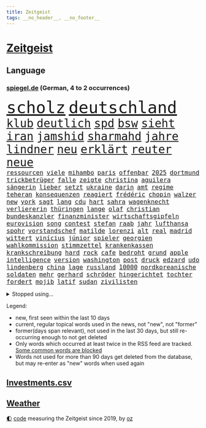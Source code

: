 ```yaml
---
title: Zeitgeist
tags: __no_header__, __no_footer__
---
```


# [Zeitgeist](https://oliz.io/zeitgeist/)

## Language

<h3><a href="https://www.spiegel.de" target="_blank">spiegel.de</a> (German, 4 to 2 occurrences)</h3>
<p style="font-family:monospace">
<span style="font-size:32pt"><a href="news_links.html#scholz" class="current">scholz</a></span>
<span style="font-size:32pt"><a href="news_links.html#deutschland" class="current">deutschland</a></span>
<br>
<span style="font-size:22pt"><a href="news_links.html#klub" class="current">klub</a></span>
<span style="font-size:22pt"><a href="news_links.html#deutlich" class="current">deutlich</a></span>
<span style="font-size:22pt"><a href="news_links.html#spd" class="current">spd</a></span>
<span style="font-size:22pt"><a href="news_links.html#bsw" class="current">bsw</a></span>
<span style="font-size:22pt"><a href="news_links.html#sieht" class="current">sieht</a></span>
<span style="font-size:22pt"><a href="news_links.html#iran" class="current">iran</a></span>
<span style="font-size:22pt"><a href="news_links.html#jamshid" class="new">jamshid</a></span>
<span style="font-size:22pt"><a href="news_links.html#sharmahd" class="new">sharmahd</a></span>
<span style="font-size:22pt"><a href="news_links.html#jahre" class="current">jahre</a></span>
<span style="font-size:22pt"><a href="news_links.html#lindner" class="current">lindner</a></span>
<span style="font-size:22pt"><a href="news_links.html#neu" class="current">neu</a></span>
<span style="font-size:22pt"><a href="news_links.html#erklärt" class="current">erklärt</a></span>
<span style="font-size:22pt"><a href="news_links.html#reuter" class="current">reuter</a></span>
<span style="font-size:22pt"><a href="news_links.html#neue" class="current">neue</a></span>
<br>
<span style="font-size:12pt"><a href="news_links.html#ressourcen" class="current">ressourcen</a></span>
<span style="font-size:12pt"><a href="news_links.html#viele" class="current">viele</a></span>
<span style="font-size:12pt"><a href="news_links.html#mihambo" class="current">mihambo</a></span>
<span style="font-size:12pt"><a href="news_links.html#paris" class="current">paris</a></span>
<span style="font-size:12pt"><a href="news_links.html#offenbar" class="current">offenbar</a></span>
<span style="font-size:12pt"><a href="news_links.html#2025" class="current">2025</a></span>
<span style="font-size:12pt"><a href="news_links.html#dortmund" class="current">dortmund</a></span>
<span style="font-size:12pt"><a href="news_links.html#trickbetrüger" class="new">trickbetrüger</a></span>
<span style="font-size:12pt"><a href="news_links.html#falle" class="current">falle</a></span>
<span style="font-size:12pt"><a href="news_links.html#zeigte" class="current">zeigte</a></span>
<span style="font-size:12pt"><a href="news_links.html#christina" class="current">christina</a></span>
<span style="font-size:12pt"><a href="news_links.html#aguilera" class="new">aguilera</a></span>
<span style="font-size:12pt"><a href="news_links.html#sängerin" class="current">sängerin</a></span>
<span style="font-size:12pt"><a href="news_links.html#lieber" class="current">lieber</a></span>
<span style="font-size:12pt"><a href="news_links.html#setzt" class="current">setzt</a></span>
<span style="font-size:12pt"><a href="news_links.html#ukraine" class="current">ukraine</a></span>
<span style="font-size:12pt"><a href="news_links.html#darin" class="current">darin</a></span>
<span style="font-size:12pt"><a href="news_links.html#amt" class="current">amt</a></span>
<span style="font-size:12pt"><a href="news_links.html#regime" class="current">regime</a></span>
<span style="font-size:12pt"><a href="news_links.html#teheran" class="current">teheran</a></span>
<span style="font-size:12pt"><a href="news_links.html#konsequenzen" class="current">konsequenzen</a></span>
<span style="font-size:12pt"><a href="news_links.html#reagiert" class="current">reagiert</a></span>
<span style="font-size:12pt"><a href="news_links.html#frédéric" class="new">frédéric</a></span>
<span style="font-size:12pt"><a href="news_links.html#chopin" class="new">chopin</a></span>
<span style="font-size:12pt"><a href="news_links.html#walzer" class="new">walzer</a></span>
<span style="font-size:12pt"><a href="news_links.html#new" class="current">new</a></span>
<span style="font-size:12pt"><a href="news_links.html#york" class="current">york</a></span>
<span style="font-size:12pt"><a href="news_links.html#sagt" class="current">sagt</a></span>
<span style="font-size:12pt"><a href="news_links.html#lang" class="current">lang</a></span>
<span style="font-size:12pt"><a href="news_links.html#cdu" class="current">cdu</a></span>
<span style="font-size:12pt"><a href="news_links.html#hart" class="current">hart</a></span>
<span style="font-size:12pt"><a href="news_links.html#sahra" class="current">sahra</a></span>
<span style="font-size:12pt"><a href="news_links.html#wagenknecht" class="current">wagenknecht</a></span>
<span style="font-size:12pt"><a href="news_links.html#verliererin" class="new">verliererin</a></span>
<span style="font-size:12pt"><a href="news_links.html#thüringen" class="current">thüringen</a></span>
<span style="font-size:12pt"><a href="news_links.html#lange" class="current">lange</a></span>
<span style="font-size:12pt"><a href="news_links.html#olaf" class="current">olaf</a></span>
<span style="font-size:12pt"><a href="news_links.html#christian" class="current">christian</a></span>
<span style="font-size:12pt"><a href="news_links.html#bundeskanzler" class="current">bundeskanzler</a></span>
<span style="font-size:12pt"><a href="news_links.html#finanzminister" class="current">finanzminister</a></span>
<span style="font-size:12pt"><a href="news_links.html#wirtschaftsgipfeln" class="new">wirtschaftsgipfeln</a></span>
<span style="font-size:12pt"><a href="news_links.html#eurovision" class="current">eurovision</a></span>
<span style="font-size:12pt"><a href="news_links.html#song" class="current">song</a></span>
<span style="font-size:12pt"><a href="news_links.html#contest" class="current">contest</a></span>
<span style="font-size:12pt"><a href="news_links.html#stefan" class="current">stefan</a></span>
<span style="font-size:12pt"><a href="news_links.html#raab" class="current">raab</a></span>
<span style="font-size:12pt"><a href="news_links.html#jahr" class="current">jahr</a></span>
<span style="font-size:12pt"><a href="news_links.html#lufthansa" class="current">lufthansa</a></span>
<span style="font-size:12pt"><a href="news_links.html#spohr" class="current">spohr</a></span>
<span style="font-size:12pt"><a href="news_links.html#vorstandschef" class="current">vorstandschef</a></span>
<span style="font-size:12pt"><a href="news_links.html#matilde" class="new">matilde</a></span>
<span style="font-size:12pt"><a href="news_links.html#lorenzi" class="new">lorenzi</a></span>
<span style="font-size:12pt"><a href="news_links.html#alt" class="current">alt</a></span>
<span style="font-size:12pt"><a href="news_links.html#real" class="current">real</a></span>
<span style="font-size:12pt"><a href="news_links.html#madrid" class="current">madrid</a></span>
<span style="font-size:12pt"><a href="news_links.html#wittert" class="current">wittert</a></span>
<span style="font-size:12pt"><a href="news_links.html#vinícius" class="current">vinícius</a></span>
<span style="font-size:12pt"><a href="news_links.html#júnior" class="current">júnior</a></span>
<span style="font-size:12pt"><a href="news_links.html#spieler" class="current">spieler</a></span>
<span style="font-size:12pt"><a href="news_links.html#georgien" class="current">georgien</a></span>
<span style="font-size:12pt"><a href="news_links.html#wahlkommission" class="current">wahlkommission</a></span>
<span style="font-size:12pt"><a href="news_links.html#stimmzettel" class="current">stimmzettel</a></span>
<span style="font-size:12pt"><a href="news_links.html#krankenkassen" class="current">krankenkassen</a></span>
<span style="font-size:12pt"><a href="news_links.html#krankschreibung" class="current">krankschreibung</a></span>
<span style="font-size:12pt"><a href="news_links.html#hard" class="new">hard</a></span>
<span style="font-size:12pt"><a href="news_links.html#rock" class="current">rock</a></span>
<span style="font-size:12pt"><a href="news_links.html#cafe" class="new">cafe</a></span>
<span style="font-size:12pt"><a href="news_links.html#bedroht" class="current">bedroht</a></span>
<span style="font-size:12pt"><a href="news_links.html#grund" class="current">grund</a></span>
<span style="font-size:12pt"><a href="news_links.html#apple" class="current">apple</a></span>
<span style="font-size:12pt"><a href="news_links.html#intelligence" class="current">intelligence</a></span>
<span style="font-size:12pt"><a href="news_links.html#version" class="current">version</a></span>
<span style="font-size:12pt"><a href="news_links.html#washington" class="current">washington</a></span>
<span style="font-size:12pt"><a href="news_links.html#post" class="current">post</a></span>
<span style="font-size:12pt"><a href="news_links.html#druck" class="current">druck</a></span>
<span style="font-size:12pt"><a href="news_links.html#edzard" class="new">edzard</a></span>
<span style="font-size:12pt"><a href="news_links.html#udo" class="current">udo</a></span>
<span style="font-size:12pt"><a href="news_links.html#lindenberg" class="current">lindenberg</a></span>
<span style="font-size:12pt"><a href="news_links.html#china" class="current">china</a></span>
<span style="font-size:12pt"><a href="news_links.html#lage" class="current">lage</a></span>
<span style="font-size:12pt"><a href="news_links.html#russland" class="current">russland</a></span>
<span style="font-size:12pt"><a href="news_links.html#10000" class="current">10000</a></span>
<span style="font-size:12pt"><a href="news_links.html#nordkoreanische" class="new">nordkoreanische</a></span>
<span style="font-size:12pt"><a href="news_links.html#soldaten" class="current">soldaten</a></span>
<span style="font-size:12pt"><a href="news_links.html#mehr" class="current">mehr</a></span>
<span style="font-size:12pt"><a href="news_links.html#gerhard" class="current">gerhard</a></span>
<span style="font-size:12pt"><a href="news_links.html#schröder" class="current">schröder</a></span>
<span style="font-size:12pt"><a href="news_links.html#hingerichtet" class="new">hingerichtet</a></span>
<span style="font-size:12pt"><a href="news_links.html#tochter" class="current">tochter</a></span>
<span style="font-size:12pt"><a href="news_links.html#fordert" class="current">fordert</a></span>
<span style="font-size:12pt"><a href="news_links.html#mojib" class="new">mojib</a></span>
<span style="font-size:12pt"><a href="news_links.html#latif" class="new">latif</a></span>
<span style="font-size:12pt"><a href="news_links.html#sudan" class="current">sudan</a></span>
<span style="font-size:12pt"><a href="news_links.html#zivilisten" class="current">zivilisten</a></span>
</p>
<details>
<summary>Stopped using...</summary>
<p class="former" style="font-size:12pt">
mailand(1469) siegt(1469) software(1468) wirkte(1468) golf(1467) pakistan(1467) strafen(1467) arsenal(1466) eingereicht(1466) gerettet(1466) gesamte(1466) traf(1466) äußerungen(1466) diskussion(1465) dritte(1465) elfmeter(1465) korruption(1465) livestream(1465) maßnahme(1465) reduziert(1465) 2021(1464) atmosphäre(1464) dauern(1464) wunsch(1464) kündigen(1463) vereinigten(1463) einzug(1462) florian(1462) führerschein(1462) illegalen(1462) leisten(1462) verlierer(1462) vorsitzende(1462) auftakt(1461) gefährlichen(1461) san(1461) 50000(1460) baby(1460) bitte(1460) entgegen(1460) geholt(1460) nahverkehr(1460) rassistische(1460) dezember(1459) länge(1459) längere(1459) monatelang(1459) niveau(1459) riss(1459) belgien(1458) sports(1458) thailand(1458) untersuchungsausschuss(1458) zverev(1458) gebaut(1457) großbritanniens(1457) klein(1457) menge(1457) militärs(1457) see(1457) sinnvoll(1457) abstimmen(1456) aufgehoben(1456) gestoßen(1456) islamischen(1456) urlaub(1456) bestimmten(1455) dementiert(1455) afrika(1454) langfristig(1454) fließt(1453) gestürzt(1453) jedenfalls(1453) langen(1453) mitteln(1453) olympische(1452) stoppt(1452) wende(1452) plädiert(1451) üben(1451) aufgenommen(1449) spüren(1449) freie(1447) fachleute(1445) konsum(1443) münster(1443) züge(1443) kooperation(1440) drängen(1439) nationalen(1439) frisch(1438) harten(1438) hängen(1438) stürzen(1437) heftigen(1436) informiert(1436) journalist(1436) bestmarke(1434) profis(1434) verständnis(1434) reduzieren(1433) sportler(1433) fortsetzung(1432) stört(1427) zdf(1417) flug(1416) herausforderungen(1416) lehrkräfte(1415) gebieten(1410) hitler(1401) aktionen(1393) wetterdienst(1379) diagnose(1352) strecken(1304) werte(1269) finanziert(1266) abgegeben(1233) lehren(1220) volk(1208) ausnahme(1202) kilogramm(1194) ohnehin(1194) verurteilung(1184) kameras(1158) 20000(1156) konzerns(1156) nachspielzeit(1148) immobilien(1127) offene(1117) abkommen(1095) hendrik(1091) einschätzungen(1087) zentralen(1087) otto(1053) laura(1049) einziger(1043) bundesinnenministerin(1020) bat(1018) hinzu(1010) ring(1007) inhalte(1005) herausgefunden(984) 49(979) ordnet(970) gelöst(956) spiegeltitelstory(953) unmittelbar(951) typ(931) flüchten(929) spart(928) königsklasse(925) niedersächsischen(922) erlauben(917) ausstieg(913) fußballerinnen(912) antisemitische(911) crew(908) heiß(893) konzerte(878) mordfall(874) zufrieden(867) joshua(855) risiken(846) spitzt(845) setzten(842) großaufgebot(833) kampagne(831) wissenschaft(830) zuhause(823) aufmerksam(797) island(796) hoffnungsträger(791) peru(783) entstehen(771) kündigung(770) auseinander(768) aufholjagd(755) überraschenden(739) methoden(738) aktivist(734) pakete(733) herrschen(731) besatzung(729) zweifeln(728) bergen(726) indonesien(720) abbruch(715) eric(711) uskonzern(710) spielzeug(700) singt(696) böhmermann(695) kritisierten(695) einstige(691) redet(691) deutschlandticket(684) überzeugen(683) abwehr(680) familiennewsletter(680) 47(672) asylbewerber(670) größeren(667) traut(667) aggressiv(657) kulturkampf(655) zehnte(652) gegründet(647) erfolgreiche(641) emotionale(640) geldgeber(640) republikanische(622) filmen(615) nötigung(611) rechtsaußen(611) uefa(608) panik(607) unruhe(606) generäle(605) niger(593) eingeräumt(582) hamilton(581) lewis(581) betreiben(578) gesprächen(578) radsport(566) errichten(565) pen(564) veto(559) drama(556) italiener(553) behaupten(546) übergriff(546) geisel(545) usamerikanische(540) lina(534) berühmtesten(525) court(525) seltsame(522) vierten(520) umstieg(515) mohammed(507) watch(506) bekennt(499) wuchs(495) budget(485) rasen(484) marschflugkörper(482) klassiker(477) drückt(468) weile(468) stockt(459) erderwärmung(455) travis(454) desaster(453) durchschnitt(453) juristin(444) immobilienmarkt(443) todesfall(443) wegovy(441) angefeindet(437) geflohen(437) gedreht(433) anlage(431) knie(422) 42(418) bein(418) usschauspielerin(416) roter(413) 24jährige(412) schwachen(411) brücken(409) arena(406) neuauflage(402) abgeschossen(389) ständige(387) attentäter(385) nszeit(385) verfolgte(385) einander(380) ai(379) bulls(376) spektakuläre(376) asylverfahren(370) taxi(367) handball(365) kundgebungen(363) 2035(362) haftbefehle(361) kippt(359) emotionaler(358) sicherheitsvorkehrungen(355) streifenwagen(354) wagt(352) dokument(347) europameisterschaft(346) mancherorts(345) spdpolitikerin(345) hasst(343) sofia(342) mohammad(339) südchinesisches(337) einschnitte(328) freitagmorgen(322) bären(321) franzose(320) golden(317) jacob(316) reichweite(314) geheimnisse(313) eingestürzten(312) indischen(312) regionalbahn(312) wählerinnen(308) befand(303) trauen(303) entzogen(301) tausender(300) aktivistinnen(299) catherine(299) amerikas(298) erfinder(296) dorthin(291) stürmt(290) gerufen(288) on(286) verstößt(286) air(285) luke(275) can(273) cotrainer(268) onlineplattform(268) single(268) machtwort(266) landsleuten(263) ausgang(262) behindert(259) senator(258) allgegenwärtig(256) leonardo(256) potsdam(256) stau(256) notlandung(255) heiraten(248) australier(247) herausforderer(247) landeschef(245) mauer(243) merkels(242) afdmann(241) gefälschte(241) wilden(241) rechnungen(239) historisch(237) realistische(237) rechtlichen(237) verknüpft(237) negativ(236) teilten(236) cyrus(233) miley(233) begeistern(232) versetzt(232) vize(232) einlösen(231) sechste(230) gerieten(229) potter(229) zwölfjähriger(228) erhältlich(227) sabine(227) beauftragt(226) bestellen(225) dominiert(224) rechtslage(224) usvizepräsidentin(224) superreichen(221) zentimeter(221) berühmtes(220) scheidung(220) autofahrerin(219) legten(219) herausfinden(217) klettert(217) beworfen(214) unschuld(214) kreativ(213) persönlichkeit(212) schülerinnen(212) douglas(211) vereitelt(211) boxen(209) geringer(209) kigenerierte(209) malaysia(209) ersatz(207) ausfindig(206) kümmerte(206) vorsitzender(206) ausbremsen(204) kamerafrau(204) leo(204) spitzenkandidaten(201) boss(199) messen(199) arbeitszeiten(198) panne(198) ko(197) elektrische(196) fluglinie(196) prahlt(196) einblick(195) starliner(195) bombardierte(194) drosten(193) beeindruckende(192) ioc(192) rekonstruieren(192) kulissen(191) 2029(189) fester(189) fahrrad(188) heimatland(188) gesteht(187) höchst(187) katja(187) netzwerke(187) sozialer(187) leidenschaft(186) instanz(184) verläuft(184) bookingcom(183) grauen(182) set(182) neugebauer(181) schwung(181) dolly(180) parton(180) zelte(179) boston(178) gucken(178) hisbollahkommandeur(177) starkregen(177) se(176) gerne(175) polizistin(174) toren(174) chrupalla(173) tino(173) hove(172) janet(172) schürt(172) caitlin(171) orthodoxe(171) parteispitze(171) steinzeit(171) strafstoß(171) weltgrößten(171) chinese(170) polarisierung(170) serienkiller(170) witz(170) zahlreicher(170) revolutionswächter(169) staatskasse(169) coppola(166) normalität(166) protokoll(166) schlägen(166) systematisch(166) angetreten(165) autobranche(165) klug(165) flut(164) kürzer(164) mischt(164) sauer(164) beantworten(163) indiana(163) fahrenden(162) revanchiert(162) schmerzmittel(162) downing(161) immobilie(161) meistens(161) usgericht(161) amtsgericht(160) be(160) behindern(160) anlegen(158) kadyrow(158) kommentare(158) ramsan(158) 46(157) eingestürzt(157) problematisch(157) schwächt(157) rekordwert(156) schwerwiegende(156) marcandré(154) stalking(154) stegen(154) taktik(154) ter(154) weltberühmte(154) geheiratet(153) beleuchtet(151) festnehmen(151) ratte(151) vergnügen(151) döner(150) geldwäsche(150) adams(149) besitzt(149) einsätze(149) kulturgut(149) präparierten(149) rindern(149) vogelgrippe(149) schuldspruch(148) beschimpfungen(147) unterhalten(145) ausweiten(144) azubis(144) kfrage(144) aufgeheizt(143) pech(143) eigenheim(141) cybercrime(140) erzwingen(140) gelbe(140) heidenreichs(140) pionier(140) grünenvorsitzende(139) besucherin(138) papiere(138) rasmus(137) tante(137) wahlergebnis(137) wartezeiten(137) 26jährige(136) anschlagspläne(136) buhlt(136) heinz(136) bevorstehenden(134) mali(134) tenniskarriere(134) spdchefin(133) krimi(132) tausendfach(132) zeugin(132) datenschutz(131) pausiert(130) usbehörden(130) athlet(129) fußballplatz(129) gegenwind(129) griechische(129) 200000(128) jacques(128) militärmanöver(128) nachrichtenagentur(128) schwarzwald(128) gallant(127) ukrainischem(127) durchschnittlich(126) spazieren(126) datenanalyse(125) h5n1(125) aufgestiegen(124) schwule(124) 650(122) milieu(122) smith(122) stationen(121) volkswirtschaft(121) white(121) hagelte(120) mitgerissen(120) mitleid(120) lösungen(119) unlösbare(119) überschwemmung(119) auswärtsspiel(118) großartigen(118) steigender(118) falschem(117) typen(117) üblichen(117) angelique(116) badischen(116) kerber(116) gleitschirmflieger(115) knieverletzung(115) tiefpunkt(115) ursprünglich(115) buchsteiner(114) situationen(114) unterlagen(114) vielfalt(114) geschäftsmann(113) natoostflanke(113) angelina(112) einfachere(112) jolie(112) rechtspopulistische(112) stream(112) verbundenheit(112) wahlergebnisse(112) axel(111) beschleunigt(111) funk(111) janine(111) nachtzug(111) versichert(111) windböe(111) wissler(111) blaue(110) krone(110) löscht(110) weltraum(110) weltstars(109) wimbledon(109) woanders(108) fußballspiel(107) berührt(106) heiratet(106) hollywoodstars(106) look(106) praktisch(106) zehnkämpfer(106) indonesischen(105) schiefgehen(105) wahlbeteiligung(105) dicaprio(103) gegenzug(103) organisierter(103) vordergrund(103) winslet(103) fieber(102) gemeinsames(102) legalisieren(102) medikament(102) moderierte(102) tagsüber(102) wars(102) fördergeldaffäre(101) daddy(100) demokrat(100) fitnessstudio(100) internetstar(100) just(100) zahlte(100) beschert(99) blutige(99) alkoholfahrt(98) hochwasserkatastrophe(98) sechser(98) sichtbar(98) gelaunt(97) stünden(97) örtliche(97) 27jähriger(96) rico(96) unwettern(96) angehalten(95) dates(95) eingebüßt(95) mel(95) peinlich(95) ungewöhnliches(95) erwischt(94) chronologie(93) erledigt(93) massen(93) behauptungen(92) flohen(92) 70000(91) katzen(91) stromausfällen(91) 38jährige(90) satellitenbilder(90) vollgas(90) akt(89) erschüttern(89) exweltmeister(89) fiasko(89) niedrigsten(89) palästinensers(89) relevanz(89) steuert(89) afdwähler(88) erdloch(88) raumfahrtsparte(88) ökosystem(88) ausgetreten(87) entsprechenden(87) verbrennern(87) verräter(87) zwölfjährige(87) america(86) cnn(86) emviertelfinale(86) kulturelle(86) parteivorstand(86) sozialpolitik(86) weiwei(86) abnehmspritzen(85) ungleichen(85) einholen(84) existiert(84) istanbuler(84) schnitzel(84) starkem(84) zuspruch(84) östliche(84) gasexplosion(83) kühen(83) schmiedet(83) vogelgrippevirus(83) gleichgültigkeit(82) militärhistorischen(82) sportgerichtshof(82) usküste(82) beirren(81) fanliebling(81) löschen(81) mitgemacht(81) abgenommen(80) brigitte(80) schmuggeln(80) ungemütlich(80) aussichtslos(79) durststrecke(79) gastronomen(79) gruppenphase(79) sortiert(79) stiehlt(79) tvbilder(79) werksleiter(79) archäologin(78) einmalige(78) follower(78) grundsicherung(78) kanzlerkandidatin(78) kater(78) kochinstitut(78) nizza(78) schreckmomente(78) 340(77) abgründe(77) covorsitzenden(77) fernsehübertragung(77) haug(77) sextherapeutin(77) urnen(77) westheimer(77) ablenken(76) auftrieb(76) beunruhigenden(76) cucurella(76) fußballfolklore(76) marc(76) burnout(75) enttarnen(75) yellowstonenationalpark(75) 25000(74) eingeklemmt(74) langstreckenwaffen(74) musikalisch(74) radsports(74) rustprozess(74) westerns(74) beschützt(73) ideologische(73) junior(73) pakistans(73) rettungseinsatz(73) schuldfrage(73) todesangst(73) undichten(73) verfassungsgerichtshof(73) heldin(72) melbourne(72) perücke(72) scharfzüngige(72) stimmenfang(72) mobilisieren(71) toskana(71) tragischem(71) transport(71) alabama(70) albstadt(70) analysen(70) erleiden(70) geschwächt(70) schulgebäude(70) ausgestattet(69) behauptete(69) hinüber(69) klimakonferenz(69) melania(69) verhandlungslösung(69) zugesagt(69) eigenschaften(68) fahnenflucht(68) landesweite(68) vera(68) verschärften(68) woken(68) abfuhr(67) akzente(67) attentatsversuch(67) austragungsort(67) clankriminalität(67) kontrahenten(67) parkinsonerkrankung(67) schuldigen(67) ächzt(67) aktionäre(66) brasilianerin(66) erblickt(66) findige(66) gelohnt(66) kubicki(66) lateinamerika(66) marianne(66) monatelangen(66) northvolt(66) propagandamedien(66) sensoren(66) aids(65) erklärungsnot(65) eskalationsstufe(65) rechtsextremes(65) schiffbauer(65) 6000(64) präsidentschaftswahlkampf(64) spdmitglieder(64) starmers(64) uspolitik(64) vertretern(64) entfachen(63) gemeldete(63) klischees(63) lautet(63) masche(63) pegelstand(63) slogan(62) symbole(62) altstadt(61) aziz(61) befeuert(61) brandenburgs(61) gelber(61) ifoindex(61) kulturhistorische(61) nachfahren(61) schafe(61) sprengsatz(61) waffenbesitz(61) brettern(60) it(60) umgebauten(60) weltrekorde(60) anführers(59) bach(59) beschmieren(59) dhl(59) hussein(59) indizien(59) klinikum(59) konkreter(59) umlaufbahn(59) weitreichender(59) 1900(58) 2008(58) arnold(58) ermöglicht(58) kz(58) schwarzenegger(58) taiwanstraße(58) zäsur(58) übereinander(58) einladen(57) musikalische(57) nickel(57) tätowieren(57) 29jährige(56) begehrten(56) flecken(56) gleis(56) impfgegner(56) stadions(56) abrupt(55) belege(55) bevorstehen(55) connecticut(55) durow(55) geübt(55) hisbollahführer(55) pawel(55) telegramchef(55) trumpattentäter(55) wohnungsdurchsuchung(55) 18000(54) erleichtern(54) norddeutschen(54) ozempic(54) abbau(53) armeechef(53) asteroiden(53) biologische(53) führungsriege(53) kokainfunde(53) satiriker(53) strafverfolgung(53) zugreifen(53) betrugs(52) boeingchef(52) bäder(52) eindeutige(52) karre(52) nina(52) schiitische(52) signale(52) eisbär(51) eisbären(51) fassade(51) liefen(51) probezeit(51) ramelow(51) schießerei(51) tatortstar(51) asiatischen(50) bekanntgabe(50) geruchssinn(50) hochgefahren(50) koordinierte(50) punktet(50) verfasst(50) cdufraktion(49) fahrerin(49) fernsteuern(49) from(49) institutionen(49) krönt(49) notenbank(49) süchtige(49) asteroid(48) ausgibt(48) betriebsratsvorsitzende(48) komitees(48) skulptur(48) autofahrten(47) daniela(47) dichtmachen(47) lynch(47) nutzlos(47) opferangehörigen(47) pferden(47) pianist(47) rauchwolken(47) rückführungen(47) scarboroughriff(47) schwankungen(47) ziviler(47) 47000(46) abschuss(46) glücksspiel(46) jugendpornografische(46) schmeißen(46) schriftstellerverband(46) schrägen(46) tvrechte(46) anhängern(45) basketballs(45) erben(45) finanzexperten(45) gespannt(45) sadiq(45) khan(44) künstlichen(44) leitindex(44) linienbus(44) multiple(44) poesie(44) postmoderne(44) rechtsradikaler(44) satan(44) verunstaltet(44) zweistelligen(44) zwischenbilanz(44) bundestagswahlkampf(43) drogenhändler(43) medikamenten(43) polizeischutz(43) softwareupdate(43) trumplager(43) abo(42) aufarbeiten(42) frisuren(42) kenne(42) plattformen(42) 30000(41) drohender(41) fahrerinnen(41) filialen(41) gesunkenen(41) himmelskörpers(41) mutig(41) tabellenführer(41) ubahn(41) zwergflusspferd(41) überwachen(41) ausdauernd(40) hob(40) krankenkasse(40) palermo(40) schwedischer(40) spdministerpräsident(40) betreibern(39) geht’s(39) militanten(39) buchenwald(38) doping(38) entsenden(38) episoden(38) jannik(38) sinner(38) tempolimit(38) afdpolitikerin(37) agrarminister(37) befahren(37) dieselben(37) explodieren(37) gratulieren(37) hinschaut(37) lenkt(37) mtv(37) nelly(37) wohnsitz(37) überrumpelt(37) abgesetzt(36) gesunden(36) trage(36) tschad(36) celle(35) egoshow(35) libyen(35) maßstab(35) retrospektive(35) tournee(35) beklagte(34) depot(34) kollabiert(34) trost(34) with(34) antichristie(33) begleichen(33) bespielt(33) francis(33) leitzins(33) megalopolis(33) rechtspartei(33) solinger(33) cas(32) gesunkene(32) gunst(32) krankenhäusern(32) möbel(32) sox(32) zweitgrößte(32) design(31) heikle(31) leserwettbewerb(31) luis(31) macklemore(31) mönchengladbach(31) überwacht(31) boote(30) covorsitzende(30) dfbtorhüter(30) jugendtrainer(30) beschädigter(29) kanzlerkandidaten(29) oprah(29) telegram(29) wiederholung(29) winfrey(29) brandenburgwahl(28) mickey(28) nordseeinsel(28) produktiv(28) türkisches(28) zwangen(28) amira(27) commerzbank(27) intensivstation(27) jegliche(27) usbundesstaaten(26) xsperre(26) zielt(26) bergwacht(25) cringe(25) fatman(25) gießkanne(25) karina(25) komplexe(25) schicksalswahl(25) schwerverletzten(25) scoop(25) anwendungen(24) drehorte(24) freigestellt(24) geboten(24) mobiltelefon(24) tauchten(24) teuersten(24) vorgemacht(24) wolfsburger(24) überstand(24) abschiebeflüge(23) akzeptiert(23) autoherstellers(23) cavallo(23) ea(23) tatorts(23) vorteil(23) vwbetriebsratschefin(23) guardian(22) kurt(22) stabilisiert(22) starlink(22) strukturen(22) ansatz(21) ergründen(21) farm(21) frauenhass(21) isaac(21) kopfankopfrennen(21) liveanalyse(21) pädagogische(21) richters(21) vorbeifahren(21) brüdern(20) geringe(20) how(20) schleuserbande(20) sensationelle(20) stürze(20) westlicher(20) wunderwaffe(20) beeinflusst(19) erholung(19) kriselt(19) vergewaltigen(19) verhaftungen(19) yorks(19) zwang(19) afderfolge(18) ausstand(18) direktorin(18) februar(18) mittels(18) raubüberfall(18) silke(18) behinderten(17) feuergefahr(17) kommandeure(17) zerbröselt(17) zweitem(17) abgesackt(16) babelsberg(16) beschleunigte(16) furtwängler(16) pokalspiel(16) spanienrundfahrt(16) sparmaßnahmen(16) unogeneralversammlung(16) testweise(15) unicredit(15) viertes(15) ansprechen(14) anzulocken(14) dortigen(14) miller(14) prüfungen(14) spiegelkorrespondenten(14) videobotschaft(14) wette(14) beweismittel(13) bildungsausschusses(13) chialo(13) eagles(13) euphorisch(13) gerede(13) großmütter(13) konzerttickets(13) kritikern(13) osteuropa(13) wählern(13) dominique(12) highway(12) jochen(12) pegelstände(12) söhne(12) verwandten(12) crumbach(11) edmundo(11) feuerwehreinsatz(11) inselstaaten(11) kommender(11) wuppertal(11)
</p>
</details>
<p>Legend:
<ul>
<li><span class="new">new</span>, first seen within the last 10 days</li>
<li><span class="current">current</span>, regular topical words used in the news, not "new", not "former"</li>
<li><span class="former">former(days span relevant)</span>, not used in the last 30 days, but still re-occurring enough to not get deleted</li>
<li>Only words which occurred at least twice in the RSS feed are tracked. <a href="language/filters.py">Some common words are blocked</a></li>
<li>Words not used for more than 90 days get deleted from the database, but may re-enter as "new" words when used again</li>
</ul>
</p>

## [Investments](investments.html)[.csv](investments.csv)

## [Weather](weather.html)

<footer>
<a href="javascript:toggleTheme()" class="nav">🌓</a>
<a href="https://github.com/ooz/zeitgeist">code</a> measuring the Zeitgeist since 2019, by <a href="https://oliz.io">oz</a>
</footer>
